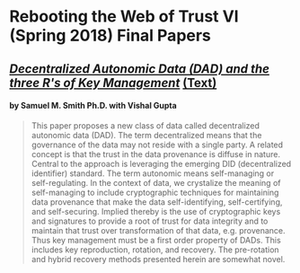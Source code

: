 # Rebooting the Web of Trust VI (Spring 2018) Final Papers

## [*Decentralized Autonomic Data (DAD) and the three R's of Key Management*](https://github.com/WebOfTrustInfo/rebooting-the-web-of-trust-spring2018/blob/master/final-documents/DecentralizedAutonomicData.pdf) [(Text)](https://github.com/WebOfTrustInfo/rebooting-the-web-of-trust-spring2018/blob/master/final-documents/DecentralizedAutonomicData.md)
#### by Samuel M. Smith Ph.D. with Vishal Gupta

> This paper proposes a new class of data called decentralized autonomic data (DAD). The term decentralized means that the governance of the data may not reside with a single party. A related concept is that the trust in the data provenance is diffuse in nature. Central to the approach is leveraging the emerging DID (decentralized identifier) standard. The term autonomic means self-managing or self-regulating. In the context of data, we crystalize the meaning of self-managing to include cryptographic techniques for maintaining data provenance that make the data self-identifying, self-certifying, and self-securing. Implied thereby is the use of cryptographic keys and signatures to provide a root of trust for data integrity and to maintain that trust over transformation of that data, e.g. provenance. Thus key management must be a first order property of DADs. This includes key reproduction, rotation, and recovery. The pre-rotation and hybrid recovery methods presented herein are somewhat novel.
